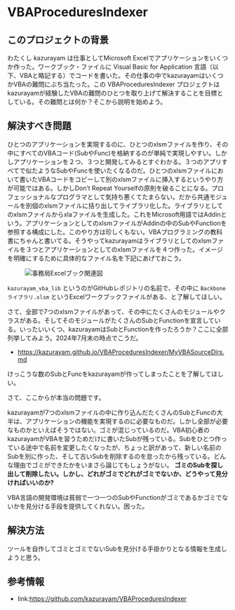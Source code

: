 # VBAProceduresIndexer

## このプロジェクトの背景

わたくし kazurayam は仕事としてMicrosoft Excelでアプリケーションをいくつか作った。ワークブック・ファイルに Visual Basic for Application 言語（以下、VBAと略記する）でコードを書いた。その仕事の中でkazurayamはいくつかVBAの難問にぶち当たった。この VBAProceduresIndexer プロジェクトはkazurayamが経験したVBAの難問のひとつを取り上げて解決することを目標としている。その難問とは何か？そこから説明を始めよう。

## 解決すべき問題

ひとつのアプリケーションを実現するのに、ひとつのxlsmファイルを作り、その中にすべてのVBAコード(SubやFunc)を格納するのが単純で実現しやすい。しかしアプリケーションを２つ、３つと開発してみるとすぐわかる。３つのアプリすべてで似たようなSubやFuncを使いたくなるのだ。ひとつのxlsmファイルにおいて書いたVBAコードをコピーして別のxlsmファイルに挿入するというやり方が可能ではある。しかしDon’t Repeat Yourselfの原則を破ることになる。プロフェッショナルなプログラマとして気持ち悪くてたまらない。だから共通モジュールを別個のxlsmファイルに括り出してライブラリ化した。ライブラリとしてのxlsmファイルからxlaファイルを生成した。これをMicrosoft用語ではAddinという。アプリケーションとしてのxlsmファイルがAddinの中のSubやFunctionを参照する構成にした。このやり方は珍しくもない。VBAプログラミングの教科書にちゃんと書いてる。そうやってkazurayamはライブラリとしてのxlsmファイルを３つとアプリケーションとしてのxlsmファイルを４つ作った。イメージを明確にするために具体的なファイル名を下記にあげておこう。

<figure>
<img src="https://kazurayam.github.io/VBAProceduresIndexer/diagrams/out/ExcelFiles/事務局Excelブック関連図.png" alt="事務局Excelブック関連図" />
</figure>

`kazurayam_vba_lib` というのがGitHubレポジトリの名前で、その中に `Backboneライブラリ.xlsm` というExcelワークブックファイルがある、と了解してほしい。

さて、全部で7つのxlsmファイルがあって、その中にたくさんのモジュールやクラスがある。そしてそのモジュールがたくさんのSubとFunctionを宣言している。いったいいくつ、kazurayamはSubとFunctionを作ったろうか？ここに全部列挙してみよう。2024年7月末の時点でこうだ。

-   <https://kazurayam.github.io/VBAProceduresIndexer/MyVBASourceDirs.md>

けっこうな数のSubとFuncをkazurayamが作ってしまったことを了解してほしい。

さて、ここからが本当の問題です。

kazurayamが7つのxlsmファイルの中に作り込んだたくさんのSubとFuncの大半は、アプリケーションの機能を実現するのに必要なものだ。しかし全部が必要なものかといえばそうではない。ゴミが混じっているのだ。VBA初心者のkazurayamがVBAを習うためだけに書いたSubが残っている。Subをひとつ作っている途中で名前を変更したくなったが、ちょっと訳があって、新しい名前のSubを別に作った、そして古いSubを削除するのを怠ったから残っている。どんな理由でゴミができたかをいまさら論じてもしょうがない。 **ゴミのSubを探し出して削除したい。しかし、どれがゴミでどれがゴミでないか、どうやって見分ければいいのか?**

VBA言語の開発環境は貧弱で一つ一つのSubやFunctionがゴミであるかゴミでないかを見分ける手段を提供してくれない。困った。

## 解決方法

ツールを自作してゴミとゴミでないSubを見分ける手掛かりとなる情報を生成しようと思う。

## 参考情報

-   link:https://github.com/kazurayam/VBAProceduresIndexer
